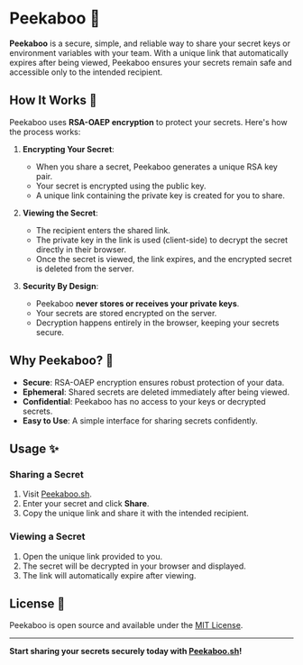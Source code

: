# Peekaboo 👻

**Peekaboo** is a secure, simple, and reliable way to share your secret keys or environment variables with your team. With a unique link that automatically expires after being viewed, Peekaboo ensures your secrets remain safe and accessible only to the intended recipient.

## How It Works 🚀

Peekaboo uses **RSA-OAEP encryption** to protect your secrets. Here's how the process works:

1. **Encrypting Your Secret**:
   - When you share a secret, Peekaboo generates a unique RSA key pair.
   - Your secret is encrypted using the public key.
   - A unique link containing the private key is created for you to share.

2. **Viewing the Secret**:
   - The recipient enters the shared link.
   - The private key in the link is used (client-side) to decrypt the secret directly in their browser.
   - Once the secret is viewed, the link expires, and the encrypted secret is deleted from the server.

3. **Security By Design**:
   - Peekaboo **never stores or receives your private keys**.
   - Your secrets are stored encrypted on the server.
   - Decryption happens entirely in the browser, keeping your secrets secure.

## Why Peekaboo? 🤔

- **Secure**: RSA-OAEP encryption ensures robust protection of your data.
- **Ephemeral**: Shared secrets are deleted immediately after being viewed.
- **Confidential**: Peekaboo has no access to your keys or decrypted secrets.
- **Easy to Use**: A simple interface for sharing secrets confidently.

## Usage ✨

### Sharing a Secret
1. Visit [Peekaboo.sh](https://peekaboo.sh).
2. Enter your secret and click **Share**.
3. Copy the unique link and share it with the intended recipient.

### Viewing a Secret
1. Open the unique link provided to you.
2. The secret will be decrypted in your browser and displayed.
3. The link will automatically expire after viewing.

## License 📜

Peekaboo is open source and available under the [MIT License](LICENSE).

---

**Start sharing your secrets securely today with [Peekaboo.sh](https://peekaboo.sh)!**